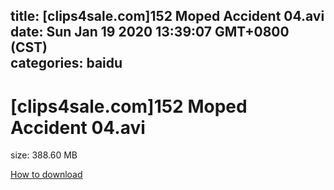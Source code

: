 
title: [clips4sale.com]152 Moped Accident 04.avi
date: Sun Jan 19 2020 13:39:07 GMT+0800 (CST)    
categories: baidu
---

# [clips4sale.com]152 Moped Accident 04.avi
size: 388.60 MB
 
 

[How to download](https://bpcam.bemobtrk.com/go/2ceec3aa-1ca2-46d6-b9ff-aaa5c184517c?jno=2350)